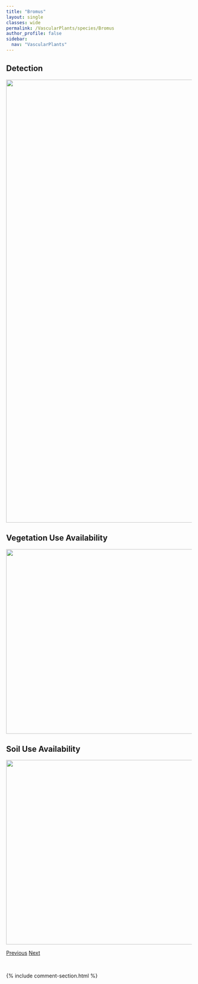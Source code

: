 ```yaml
---
title: "Bromus"
layout: single
classes: wide
permalink: /VascularPlants/species/Bromus
author_profile: false
sidebar:
  nav: "VascularPlants"
---
```


<h2>Detection</h2>

<a href="https://drive.google.com/uc?export=view&id=19JqeueRWNsN1vdXyB4B6pEJ1y7GU6sEI">
<img src="https://drive.google.com/uc?export=view&id=19JqeueRWNsN1vdXyB4B6pEJ1y7GU6sEI" height = "1200" width = "800">
</a>


<h2>Vegetation Use Availability</h2>

<a href="https://drive.google.com/uc?export=view&id=12SjVnI8_gZriOdHiWIbXWrwmCr462zHz">
<img src="https://drive.google.com/uc?export=view&id=12SjVnI8_gZriOdHiWIbXWrwmCr462zHz" height = "500" width = "1000">
</a>


<h2>Soil Use Availability</h2>

<a href="https://drive.google.com/uc?export=view&id=1dBQKGpB7O9mMsG-fqj6pypKs6qnICfkS">
<img src="https://drive.google.com/uc?export=view&id=1dBQKGpB7O9mMsG-fqj6pypKs6qnICfkS" height = "500" width = "1000">
</a>


<a href="/DevelopmentWebsite/VascularPlants/species/BrassicaRapa" class="pagination--pager" title="Brassica rapa">Previous</a> <a href="/DevelopmentWebsite/VascularPlants/species/BromusCiliatus" class="pagination--pager" title="Bromus ciliatus">Next</a>

<p>&nbsp;</p>

{% include comment-section.html %}
